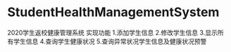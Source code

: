 # StudentHealthManagementSystem
2020学生返校健康管理系统
实现功能
1.添加学生信息
2.修改学生信息
3.显示所有学生信息
4.查询学生健康状况
5.查询异常状况学生信息及健康状况预警
